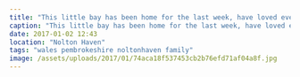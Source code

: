 ```yaml
---
title: "This little bay has been home for the last week, have loved every moment being with family."
caption: "This little bay has been home for the last week, have loved every moment being with family."
date: 2017-01-02 12:43
location: "Nolton Haven"
tags: "wales pembrokeshire noltonhaven family"
image: /assets/uploads/2017/01/74aca18f537453cb2b76efd71af04a8f.jpg
---
```

